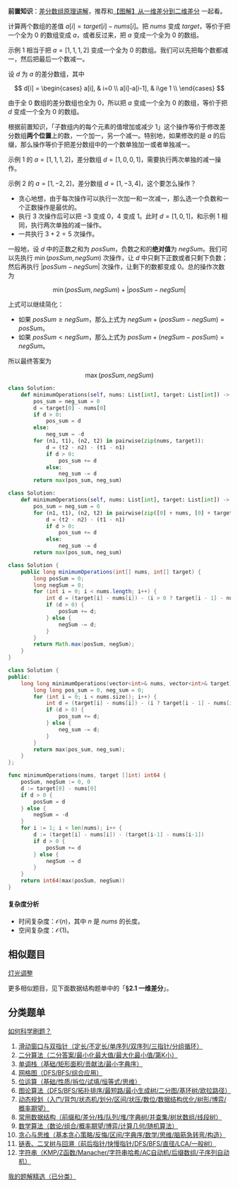 **前置知识**：[差分数组原理讲解](https://leetcode.cn/problems/car-pooling/solution/suan-fa-xiao-ke-tang-chai-fen-shu-zu-fu-9d4ra/)，推荐和[【图解】从一维差分到二维差分](https://leetcode.cn/problems/stamping-the-grid/solution/wu-nao-zuo-fa-er-wei-qian-zhui-he-er-wei-zwiu/) 一起看。

计算两个数组的差值 $a[i] = \textit{target}[i] - \textit{nums}[i]$。把 $\textit{nums}$ 变成 $\textit{target}$，等价于把一个全为 $0$ 的数组变成 $a$，或者反过来，把 $a$ 变成一个全为 $0$ 的数组。

示例 1 相当于把 $a=[1,1,1,2]$ 变成一个全为 $0$ 的数组。我们可以先把每个数都减一，然后把最后一个数减一。

设 $d$ 为 $a$ 的差分数组，其中

$$
d[i] =
\begin{cases} 
a[i], & i=0     \\
a[i]-a[i-1], & i\ge 1     \\
\end{cases}
$$

由于全 $0$ 数组的差分数组也全为 $0$，所以把 $a$ 变成一个全为 $0$ 的数组，等价于把 $d$ 变成一个全为 $0$ 的数组。

根据前置知识，「子数组内的每个元素的值增加或减少 $1$」这个操作等价于修改差分数组**两个位置**上的数，一个加一，另一个减一。特别地，如果修改的是 $a$ 的后缀，那么操作等价于把差分数组中的一个数单独加一或者单独减一。

示例 1 的 $a=[1,1,1,2]$，差分数组 $d=[1,0,0,1]$，需要执行两次单独的减一操作。

示例 2 的 $a=[1,-2,2]$，差分数组 $d=[1,-3,4]$，这个要怎么操作？

- 贪心地想，由于每次操作可以执行一次加一和一次减一，那么选一个负数和一个正数操作是最优的。
- 执行 $3$ 次操作后可以把 $-3$ 变成 $0$，$4$ 变成 $1$。此时 $d=[1,0,1]$，和示例 1 相同，执行两次单独的减一操作。
- 一共执行 $3+2=5$ 次操作。

一般地，设 $d$ 中的正数之和为 $\textit{posSum}$，负数之和的**绝对值**为 $\textit{negSum}$。我们可以先执行 $\min(\textit{posSum},\textit{negSum})$ 次操作，让 $d$ 中只剩下正数或者只剩下负数；然后再执行 $|\textit{posSum}-\textit{negSum}|$ 次操作，让剩下的数都变成 $0$。总的操作次数为

$$
\min(\textit{posSum},\textit{negSum}) + |\textit{posSum}-\textit{negSum}|
$$

上式可以继续简化：

- 如果 $\textit{posSum} \ge \textit{negSum}$，那么上式为 $\textit{negSum} + (\textit{posSum}-\textit{negSum}) = \textit{posSum}$。
- 如果 $\textit{posSum} < \textit{negSum}$，那么上式为 $\textit{posSum} + (\textit{negSum}-\textit{posSum}) = \textit{negSum}$。

所以最终答案为

$$
\max(\textit{posSum},\textit{negSum})
$$

```py [sol-Python3]
class Solution:
    def minimumOperations(self, nums: List[int], target: List[int]) -> int:
        pos_sum = neg_sum = 0
        d = target[0] - nums[0]
        if d > 0:
            pos_sum = d
        else:
            neg_sum = -d
        for (n1, t1), (n2, t2) in pairwise(zip(nums, target)):
            d = (t2 - n2) - (t1 - n1)
            if d > 0:
                pos_sum += d
            else:
                neg_sum -= d
        return max(pos_sum, neg_sum)
```

```py [sol-Python3 写法二]
class Solution:
    def minimumOperations(self, nums: List[int], target: List[int]) -> int:
        pos_sum = neg_sum = 0
        for (n1, t1), (n2, t2) in pairwise(zip([0] + nums, [0] + target)):
            d = (t2 - n2) - (t1 - n1)
            if d > 0:
                pos_sum += d
            else:
                neg_sum -= d
        return max(pos_sum, neg_sum)
```

```java [sol-Java]
class Solution {
    public long minimumOperations(int[] nums, int[] target) {
        long posSum = 0;
        long negSum = 0;
        for (int i = 0; i < nums.length; i++) {
            int d = (target[i] - nums[i]) - (i > 0 ? target[i - 1] - nums[i - 1] : 0);
            if (d > 0) {
                posSum += d;
            } else {
                negSum -= d;
            }
        }
        return Math.max(posSum, negSum);
    }
}
```

```cpp [sol-C++]
class Solution {
public:
    long long minimumOperations(vector<int>& nums, vector<int>& target) {
        long long pos_sum = 0, neg_sum = 0;
        for (int i = 0; i < nums.size(); i++) {
            int d = (target[i] - nums[i]) - (i ? target[i - 1] - nums[i - 1] : 0);
            if (d > 0) {
                pos_sum += d;
            } else {
                neg_sum -= d;
            }
        }
        return max(pos_sum, neg_sum);
    }
};
```

```go [sol-Go]
func minimumOperations(nums, target []int) int64 {
	posSum, negSum := 0, 0
	d := target[0] - nums[0]
	if d > 0 {
		posSum = d
	} else {
		negSum = -d
	}
	for i := 1; i < len(nums); i++ {
		d := (target[i] - nums[i]) - (target[i-1] - nums[i-1])
		if d > 0 {
			posSum += d
		} else {
			negSum -= d
		}
	}
	return int64(max(posSum, negSum))
}
```

#### 复杂度分析

- 时间复杂度：$\mathcal{O}(n)$，其中 $n$ 是 $\textit{nums}$ 的长度。
- 空间复杂度：$\mathcal{O}(1)$。

## 相似题目

[灯光调整](https://leetcode.cn/contest/2025_pudong_ai/problems/MWmcf7/)

更多相似题目，见下面数据结构题单中的「**§2.1 一维差分**」。

## 分类题单

[如何科学刷题？](https://leetcode.cn/circle/discuss/RvFUtj/)

1. [滑动窗口与双指针（定长/不定长/单序列/双序列/三指针/分组循环）](https://leetcode.cn/circle/discuss/0viNMK/)
2. [二分算法（二分答案/最小化最大值/最大化最小值/第K小）](https://leetcode.cn/circle/discuss/SqopEo/)
3. [单调栈（基础/矩形面积/贡献法/最小字典序）](https://leetcode.cn/circle/discuss/9oZFK9/)
4. [网格图（DFS/BFS/综合应用）](https://leetcode.cn/circle/discuss/YiXPXW/)
5. [位运算（基础/性质/拆位/试填/恒等式/思维）](https://leetcode.cn/circle/discuss/dHn9Vk/)
6. [图论算法（DFS/BFS/拓扑排序/最短路/最小生成树/二分图/基环树/欧拉路径）](https://leetcode.cn/circle/discuss/01LUak/)
7. [动态规划（入门/背包/状态机/划分/区间/状压/数位/数据结构优化/树形/博弈/概率期望）](https://leetcode.cn/circle/discuss/tXLS3i/)
8. [常用数据结构（前缀和/差分/栈/队列/堆/字典树/并查集/树状数组/线段树）](https://leetcode.cn/circle/discuss/mOr1u6/)
9. [数学算法（数论/组合/概率期望/博弈/计算几何/随机算法）](https://leetcode.cn/circle/discuss/IYT3ss/)
10. [贪心与思维（基本贪心策略/反悔/区间/字典序/数学/思维/脑筋急转弯/构造）](https://leetcode.cn/circle/discuss/g6KTKL/)
11. [链表、二叉树与回溯（前后指针/快慢指针/DFS/BFS/直径/LCA/一般树）](https://leetcode.cn/circle/discuss/K0n2gO/)
12. [字符串（KMP/Z函数/Manacher/字符串哈希/AC自动机/后缀数组/子序列自动机）](https://leetcode.cn/circle/discuss/SJFwQI/)

[我的题解精选（已分类）](https://github.com/EndlessCheng/codeforces-go/blob/master/leetcode/SOLUTIONS.md)
